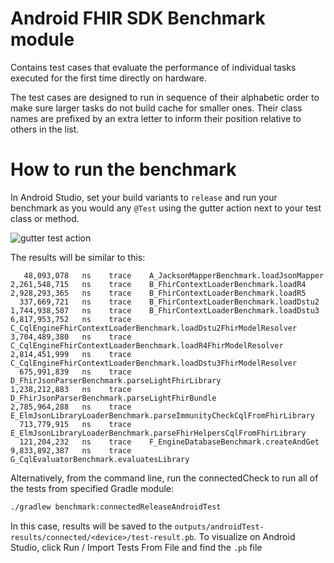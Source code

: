 # Android FHIR SDK Benchmark module

Contains test cases that evaluate the performance of individual tasks executed for the first time directly on hardware. 

The test cases are designed to run in sequence of their alphabetic order to make sure larger tasks do not build cache for smaller ones. Their class names are prefixed by an extra letter to inform their position relative to others in the list.

# How to run the benchmark

In Android Studio, set your build variants to `release` and run your benchmark as you would any `@Test` using the gutter action next to your test class or method.

![gutter test action](https://developer.android.com/static/topic/performance/images/benchmark_images/microbenchmark_run.png)

The results will be similar to this:
```
   48,093,078   ns    trace    A_JacksonMapperBenchmark.loadJsonMapper
2,261,548,715   ns    trace    B_FhirContextLoaderBenchmark.loadR4
2,928,293,365   ns    trace    B_FhirContextLoaderBenchmark.loadR5
  337,669,721   ns    trace    B_FhirContextLoaderBenchmark.loadDstu2
1,744,938,507   ns    trace    B_FhirContextLoaderBenchmark.loadDstu3
6,817,953,752   ns    trace    C_CqlEngineFhirContextLoaderBenchmark.loadDstu2FhirModelResolver
3,704,489,380   ns    trace    C_CqlEngineFhirContextLoaderBenchmark.loadR4FhirModelResolver
2,814,451,999   ns    trace    C_CqlEngineFhirContextLoaderBenchmark.loadDstu3FhirModelResolver
  675,991,839   ns    trace    D_FhirJsonParserBenchmark.parseLightFhirLibrary
1,238,212,883   ns    trace    D_FhirJsonParserBenchmark.parseLightFhirBundle
2,785,964,288   ns    trace    E_ElmJsonLibraryLoaderBenchmark.parseImmunityCheckCqlFromFhirLibrary
  713,779,915   ns    trace    E_ElmJsonLibraryLoaderBenchmark.parseFhirHelpersCqlFromFhirLibrary
  121,204,232   ns    trace    F_EngineDatabaseBenchmark.createAndGet
9,833,892,387   ns    trace    G_CqlEvaluatorBenchmark.evaluatesLibrary
```

Alternatively, from the command line, run the connectedCheck to run all of the tests from specified Gradle module:

```bash
./gradlew benchmark:connectedReleaseAndroidTest
```

In this case, results will be saved to the `outputs/androidTest-results/connected/<device>/test-result.pb`. To visualize on Android Studio, click Run / Import Tests From File and find the `.pb` file
